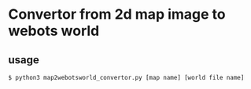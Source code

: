 # Convertor from 2d map image to webots world

## usage

```bash
$ python3 map2webotsworld_convertor.py [map name] [world file name]
```